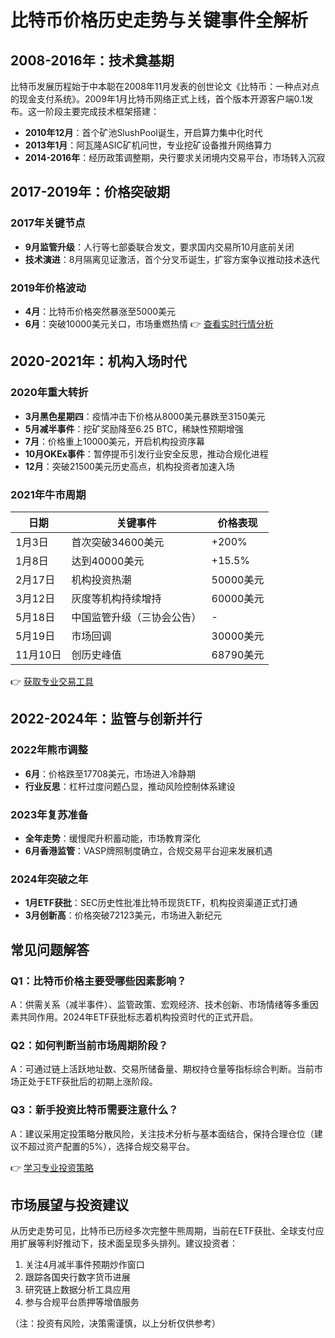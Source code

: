 # 比特币价格历史走势与关键事件全解析

## 2008-2016年：技术奠基期
比特币发展历程始于中本聪在2008年11月发表的创世论文《比特币：一种点对点的现金支付系统》。2009年1月比特币网络正式上线，首个版本开源客户端0.1发布。这一阶段主要完成技术框架搭建：
- **2010年12月**：首个矿池SlushPool诞生，开启算力集中化时代
- **2013年1月**：阿瓦隆ASIC矿机问世，专业挖矿设备推升网络算力
- **2014-2016年**：经历政策调整期，央行要求关闭境内交易平台，市场转入沉寂

## 2017-2019年：价格突破期
### 2017年关键节点
- **9月监管升级**：人行等七部委联合发文，要求国内交易所10月底前关闭
- **技术演进**：8月隔离见证激活，首个分叉币诞生，扩容方案争议推动技术迭代

### 2019年价格波动
- **4月**：比特币价格突然暴涨至5000美元
- **6月**：突破10000美元关口，市场重燃热情
👉 [查看实时行情分析](https://bit.ly/okx_welcome)

## 2020-2021年：机构入场时代
### 2020年重大转折
- **3月黑色星期四**：疫情冲击下价格从8000美元暴跌至3150美元
- **5月减半事件**：挖矿奖励降至6.25 BTC，稀缺性预期增强
- **7月**：价格重上10000美元，开启机构投资序幕
- **10月OKEx事件**：暂停提币引发行业安全反思，推动合规化进程
- **12月**：突破21500美元历史高点，机构投资者加速入场

### 2021年牛市周期
| 日期       | 关键事件                  | 价格表现  |
|------------|---------------------------|-----------|
| 1月3日     | 首次突破34600美元         | +200%     |
| 1月8日     | 达到40000美元              | +15.5%    |
| 2月17日    | 机构投资热潮              | 50000美元 |
| 3月12日    | 灰度等机构持续增持        | 60000美元 |
| 5月18日    | 中国监管升级（三协会公告）| -          |
| 5月19日    | 市场回调                  | 30000美元 |
| 11月10日   | 创历史峰值                | 68790美元 |

👉 [获取专业交易工具](https://bit.ly/okx_welcome)

## 2022-2024年：监管与创新并行
### 2022年熊市调整
- **6月**：价格跌至17708美元，市场进入冷静期
- **行业反思**：杠杆过度问题凸显，推动风险控制体系建设

### 2023年复苏准备
- **全年走势**：缓慢爬升积蓄动能，市场教育深化
- **6月香港监管**：VASP牌照制度确立，合规交易平台迎来发展机遇

### 2024年突破之年
- **1月ETF获批**：SEC历史性批准比特币现货ETF，机构投资渠道正式打通
- **3月创新高**：价格突破72123美元，市场进入新纪元

## 常见问题解答
### Q1：比特币价格主要受哪些因素影响？
A：供需关系（减半事件）、监管政策、宏观经济、技术创新、市场情绪等多重因素共同作用。2024年ETF获批标志着机构投资时代的正式开启。

### Q2：如何判断当前市场周期阶段？
A：可通过链上活跃地址数、交易所储备量、期权持仓量等指标综合判断。当前市场正处于ETF获批后的初期上涨阶段。

### Q3：新手投资比特币需要注意什么？
A：建议采用定投策略分散风险，关注技术分析与基本面结合，保持合理仓位（建议不超过资产配置的5%），选择合规交易平台。

👉 [学习专业投资策略](https://bit.ly/okx_welcome)

## 市场展望与投资建议
从历史走势可见，比特币已历经多次完整牛熊周期，当前在ETF获批、全球支付应用扩展等利好推动下，技术面呈现多头排列。建议投资者：
1. 关注4月减半事件预期炒作窗口
2. 跟踪各国央行数字货币进展
3. 研究链上数据分析工具应用
4. 参与合规平台质押等增值服务

（注：投资有风险，决策需谨慎，以上分析仅供参考）